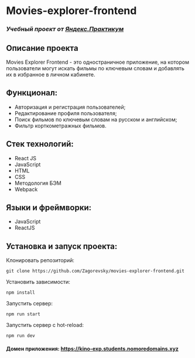 # Movies-explorer-frontend
### *Учебный проект от [Яндекс.Практикум](https://practicum.yandex.ru/web/)*

## Описание проекта
Movies Explorer Frontend - это одностраничное приложение, на котором пользователи могут искать фильмы по ключевым словам и добавлять их в избранное в личном кабинете. 

## Функционал:
- Авторизация и регистрация пользователей;
- Редактирование профиля пользователя;
- Поиск фильмов по ключевым словам на русском и английском;
- Фильтр корткометражных фильмов.

## Стек технологий:
- React JS
- JavaScript
- HTML
- CSS
- Методология БЭМ
- Webpack


## Языки и фреймворки:
- JavaScript
- ReactJS

## Установка и запуск проекта:
Клонировать репозиторий:

    git clone https://github.com/Zagorevsky/movies-explorer-frontend.git

Установить зависимости:

    npm install

Запустить сервер:

    npm run start

Запустить сервер с hot-reload:

    npm run dev

#### Домен приложения: https://kino-exp.students.nomoredomains.xyz

